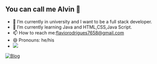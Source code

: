 ## You can call me Alvin 👋


- 🔭 I’m currently in university and I want to be a full stack developer.
- 🌱 I’m currently learning Java and HTML,CSS,Java Script.
- 📫 How to reach me:flaviorodrigues7658@gmail.com
- 😄 Pronouns: he/his
- <picture>
  <source
    srcset="https://github-readme-stats.vercel.app/api?username=Alvin-javex&show_icons=true&theme=dark"
    media="(prefers-color-scheme: dark)"
  />
  <source
    srcset="https://github-readme-stats.vercel.app/api?username=Alvin-javex&show_icons=true"
    media="(prefers-color-scheme: light), (prefers-color-scheme: blue)"
  />
  <img src="https://github-readme-stats.vercel.app/api?username=Alvin-javex&show_icons=true" />
</picture>

[![Blog](https://img.shields.io/badge/Instagram-E4405F?style=for-the-badge&logo=instagram&logoColor=white)](https://www.instagram.com/alvinda.dm/)






